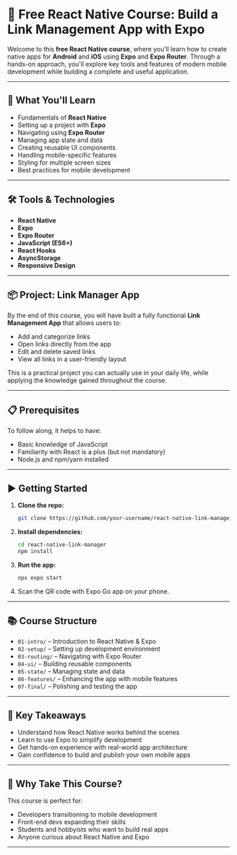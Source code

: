 # 📱 Free React Native Course: Build a Link Management App with Expo

Welcome to this **free React Native course**, where you'll learn how to create native apps for **Android** and **iOS** using **Expo** and **Expo Router**. Through a hands-on approach, you'll explore key tools and features of modern mobile development while building a complete and useful application.

---

## 🚀 What You'll Learn

- Fundamentals of **React Native**
- Setting up a project with **Expo**
- Navigating using **Expo Router**
- Managing app state and data
- Creating reusable UI components
- Handling mobile-specific features
- Styling for multiple screen sizes
- Best practices for mobile development

---

## 🛠 Tools & Technologies

- **React Native**
- **Expo**
- **Expo Router**
- **JavaScript (ES6+)**
- **React Hooks**
- **AsyncStorage**
- **Responsive Design**

---

## 📦 Project: Link Manager App

By the end of this course, you will have built a fully functional **Link Management App** that allows users to:

- Add and categorize links
- Open links directly from the app
- Edit and delete saved links
- View all links in a user-friendly layout

This is a practical project you can actually use in your daily life, while applying the knowledge gained throughout the course.

---

## 📋 Prerequisites

To follow along, it helps to have:

- Basic knowledge of JavaScript
- Familiarity with React is a plus (but not mandatory)
- Node.js and npm/yarn installed

---

## ▶️ Getting Started

1. **Clone the repo:**

   ```bash
   git clone https://github.com/your-username/react-native-link-manager.git
   ```

2. **Install dependencies:**

   ```bash
   cd react-native-link-manager
   npm install
   ```

3. **Run the app:**

   ```bash
   npx expo start
   ```

4. Scan the QR code with Expo Go app on your phone.

---

## 📚 Course Structure

- `01-intro/` – Introduction to React Native & Expo
- `02-setup/` – Setting up development environment
- `03-routing/` – Navigating with Expo Router
- `04-ui/` – Building reusable components
- `05-state/` – Managing state and data
- `06-features/` – Enhancing the app with mobile features
- `07-final/` – Polishing and testing the app

---

## 🧠 Key Takeaways

- Understand how React Native works behind the scenes
- Learn to use Expo to simplify development
- Get hands-on experience with real-world app architecture
- Gain confidence to build and publish your own mobile apps

---

## 🌟 Why Take This Course?

This course is perfect for:

- Developers transitioning to mobile development
- Front-end devs expanding their skills
- Students and hobbyists who want to build real apps
- Anyone curious about React Native and Expo

---
```
